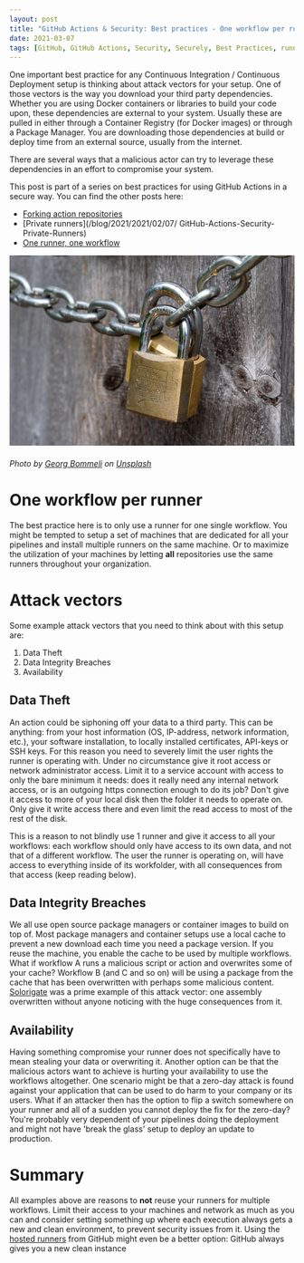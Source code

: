 ```yaml
---
layout: post
title: "GitHub Actions & Security: Best practices - One workflow per runner"
date: 2021-03-07
tags: [GitHub, GitHub Actions, Security, Securely, Best Practices, runner, workflow]
---
```


One important best practice for any Continuous Integration / Continuous Deployment setup is thinking about attack vectors for your setup. One of those vectors is the way you download your third party dependencies. Whether you are using Docker containers or libraries to build your code upon, these dependencies are external to your system. Usually these are pulled in either through a Container Registry (for Docker images) or through a Package Manager. You are downloading those dependencies at build or deploy time from an external source, usually from the internet.

There are several ways that a malicious actor can try to leverage these dependencies in an effort to compromise your system.

This post is part of a series on best practices for using GitHub Actions in a secure way. You can find the other posts here:
* [Forking action repositories](/blog/2021/2021/02/06/GitHub-Actions-Forking-Repositories)
* [Private runners](/blog/2021/2021/02/07/
GitHub-Actions-Security-Private-Runners)
* [One runner, one workflow](/blog/2021/2021/03/07/GitHub-Actions-one-workflow-per-runner)

![image of locks on a chain](/images/2021/20210307/georg-bommeli-ybtUqjybcjE-unsplash.jpg)
###### <span>Photo by <a href="https://unsplash.com/@calina?utm_source=unsplash&amp;utm_medium=referral&amp;utm_content=creditCopyText">Georg Bommeli</a> on <a href="https://unsplash.com/?utm_source=unsplash&amp;utm_medium=referral&amp;utm_content=creditCopyText">Unsplash</a></span>

# One workflow per runner
The best practice here is to only use a runner for one single workflow. You might be tempted to setup a set of machines that are dedicated for all your pipelines and install multiple runners on the same machine. Or to maximize the utilization of your machines by letting **all** repositories use the same runners throughout your organization.

# Attack vectors
Some example attack vectors that you need to think about with this setup are:

1. Data Theft
2. Data Integrity Breaches
3. Availability

## Data Theft
An action could be siphoning off your data to a third party. This can be anything: from your host information (OS, IP-address, network information, etc.), your software installation, to locally installed certificates, API-keys or SSH keys. For this reason you need to severely limit the user rights the runner is operating with. Under no circumstance give it root access or network administrator access. Limit it to a service account with access to only the bare minimum it needs: does it really need any internal network access, or is an outgoing https connection enough to do its job? Don't give it access to more of your local disk then the folder it needs to operate on. Only give it write access there and even limit the read access to most of the rest of the disk.

This is a reason to not blindly use 1 runner and give it access to all your workflows: each workflow should only have access to its own data, and not that of a different workflow. The user the runner is operating on, will have access to everything inside of its workfolder, with all consequences from that access (keep reading below).

## Data Integrity Breaches
We all use open source package managers or container images to build on top of. Most package managers and container setups use a local cache to prevent a new download each time you need a package version. If you reuse the machine, you enable the cache to be used by multiple workflows. What if workflow A runs a malicious script or action and overwrites some of your cache? Workflow B (and C and so on) will be using a package from the cache that has been overwritten with perhaps some malicious content. [Solorigate](http://xpir.it/Solorigate) was a prime example of this attack vector: one assembly overwritten without anyone noticing with the huge consequences from it.

## Availability
Having something compromise your runner does not specifically have to mean stealing your data or overwriting it. Another option can be that the malicious actors want to achieve is hurting your availability to use the workflows altogether. One scenario might be that a zero-day attack is found against your application that can be used to do harm to your company or its users. What if an attacker then has the option to flip a switch somewhere on your runner and all of a sudden you cannot deploy the fix for the zero-day? You're probably very dependent of your pipelines doing the deployment and might not have 'break the glass' setup to deploy an update to production.

# Summary
All examples above are reasons to **not** reuse your runners for multiple workflows. Limit their access to your machines and network as much as you can and consider setting something up where each execution always gets a new and clean environment, to prevent security issues from it. Using the [hosted runners](https://docs.github.com/en/actions/using-github-hosted-runners/about-github-hosted-runners) from GitHub might even be a better option: GitHub always gives you a new clean instance
